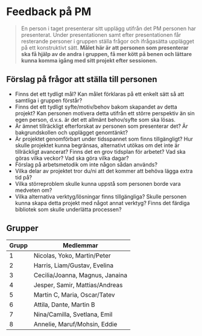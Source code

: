 # Feedback på PM
>En person i taget presenterar sitt upplägg utifrån det PM personen har presenterat. Under presentationen samt efter presentationen får resterande personer i gruppen ställa frågor och ifrågasätta upplägget på ett konstruktivt sätt. **Målet här är att personen som presenterar ska få hjälp av de andra i gruppen, få mer kött på benen och lättare kunna komma igång med sitt projekt efter sessionen.**


## Förslag på frågor att ställa till personen

* Finns det ett tydligt mål? Kan målet förklaras på ett enkelt sätt så att samtliga i gruppen förstår?
* Finns det ett tydligt syfte/motiv/behov bakom skapandet av detta projekt? Kan personen motivera detta utifrån ett större perspektiv än sin egen person, d.v.s. är det ett allmänt behov/syfte som ska lösas.
* Är ämnet tillräckligt efterforskat av personen som presenterar det? Är bakgrundskollen och upplägget genomtänkt?
* Är projektet genomförbart under tidsspannet som finns tillgängligt? Hur skulle projektet kunna begränsas, alternativt utökas om det inte är tillräckligt avancerat? Finns det en grov tidsplan för arbetet? Vad ska göras vilka veckor? Vad ska göra vilka dagar?
* Förslag på arbetsmetodik om inte någon sådan används?
* Vilka delar av projektet tror du/ni att det kommer att behöva lägga extra tid på?
* Vilka störreproblem skulle kunna uppstå som personen borde vara medveten om?
* Vilka alternativa verktyg/lösningar finns tillgängliga? Skulle personen kunna skapa detta projekt med något annat verktyg? Finns det färdiga bibliotek som skulle underlätta processen?

## Grupper

| Grupp |           Medlemmar               |
|-------|-----------------------------------|
| 1     | Nicolas, Yoko, Martin/Peter       |
| 2     | Harris, Liam/Gustav, Evelina      |
| 3     | Cecilia/Joanna, Magnus, Janaina   |
| 4     | Jesper, Samir, Mattias/Andreas    |
| 5     | Martin C,  Maria, Oscar/Tatev     |
| 6     | Attila, Dante, Martin B           |
| 7     | Nina/Camilla,  Svetlana, Emil     |
| 8     | Annelie, Maruf/Mohsin, Eddie      |

